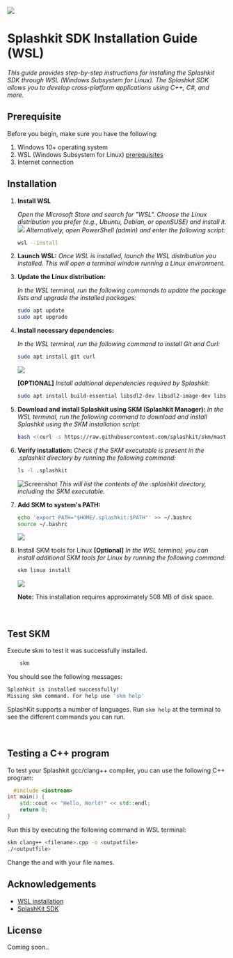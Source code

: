 ![](https://i.imgur.com/pbIntVv.png)

<h1> Splashkit SDK Installation Guide (WSL)</h1>

_This guide provides step-by-step instructions for installing the Splashkit SDK through WSL (Windows
Subsystem for Linux). The Splashkit SDK allows you to develop cross-platform applications using C++,
C#, and more._

## Prerequisite

Before you begin, make sure you have the following:

1. Windows 10+ operating system
2. WSL (Windows Subsystem for Linux)
   [prerequisites](https://learn.microsoft.com/en-us/windows/wsl/install#prerequisites)
3. Internet connection

## Installation

1. **Install WSL**

   _Open the Microsoft Store and search for "WSL"._ _Choose the Linux distribution you prefer (e.g.,
   Ubuntu, Debian, or openSUSE) and install it._ ![](https://i.imgur.com/6jYdhsO.png)
   _Alternatively, open PowerShell (admin) and enter the following script:_

   ```bash
   wsl --install
   ```

2. **Launch WSL:** _Once WSL is installed, launch the WSL distribution you installed. This will open
   a terminal window running a Linux environment._

3. **Update the Linux distribution:**

   _In the WSL terminal, run the following commands to update the package lists and upgrade the
   installed packages:_

   ```bash
   sudo apt update
   sudo apt upgrade
   ```

4. **Install necessary dependencies:**

   _In the WSL terminal, run the following command to install Git and Curl:_

   ```bash
   sudo apt install git curl
   ```

   ![](https://i.imgur.com/ZKXjGyV.png)

   **[OPTIONAL]** _Install additional dependencies required by Splashkit:_

   ```bash
   sudo apt install build-essential libsdl2-dev libsdl2-image-dev libsdl2-ttf-dev libsdl2-mixer-dev

   ```

5. **Download and install Splashkit using SKM (Splashkit Manager):** _In the WSL terminal, run the
   following command to download and install Splashkit using the SKM installation script:_

   ```bash
   bash <(curl -s https://raw.githubusercontent.com/splashkit/skm/master/install-scripts/skm-install.sh)

   ```

6. **Verify installation:** _Check if the SKM executable is present in the .splashkit directory by
   running the following command:_

   ```bash
   ls -l .splashkit
   ```

   ![Screenshot](https://i.imgur.com/Rj6RtnH.png) _This will list the contents of the .splashkit
   directory, including the SKM executable._

7. **Add SKM to system's PATH:**
   ```bash
   echo 'export PATH="$HOME/.splashkit:$PATH"' >> ~/.bashrc
   source ~/.bashrc
   ```
   ![](https://i.imgur.com/s0XAzJw.png)
8. Install SKM tools for Linux **[Optional]** _In the WSL terminal, you can install additional SKM
   tools for Linux by running the following command:_

   ```bash
   skm linux install
   ```

   ![](https://i.imgur.com/JtAFvq5.png)

   **Note:** This installation requires approximately 508 MB of disk space. <br><br><br>

## Test SKM

Execute skm to test it was successfully installed.

```bash
    skm
```

You should see the following messages:

```bash
Splashkit is installed successfully!
Missing skm command. For help use 'skm help'
```

SplashKit supports a number of languages. Run `skm help` at the terminal to see the different
commands you can run. <br><br><br>

## Testing a C++ program

To test your Splashkit gcc/clang++ compiler, you can use the following C++ program:

```cpp
  #include <iostream>
int main() {
    std::cout << "Hello, World!" << std::endl;
    return 0;
}
```

Run this by executing the following command in WSL terminal:

```bash
skm clang++ <filename>.cpp -o <outputfile>
./<outputfile>
```

Change the **<filename>** and **<outputfile>** with your file names.

## Acknowledgements

- [WSL installation](https://learn.microsoft.com/en-us/windows/wsl/install)
- [SplashKit SDK](https://splashkit.io/)

## License

Coming soon..
